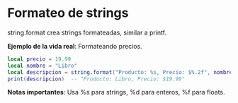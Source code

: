 # Formateo de strings

string.format crea strings formateadas, similar a printf.

**Ejemplo de la vida real**: Formateando precios.

```lua
local precio = 19.99
local nombre = "Libro"
local descripcion = string.format("Producto: %s, Precio: $%.2f", nombre, precio)
print(descripcion)  -- "Producto: Libro, Precio: $19.99"
```

**Notas importantes**: Usa %s para strings, %d para enteros, %f para floats.